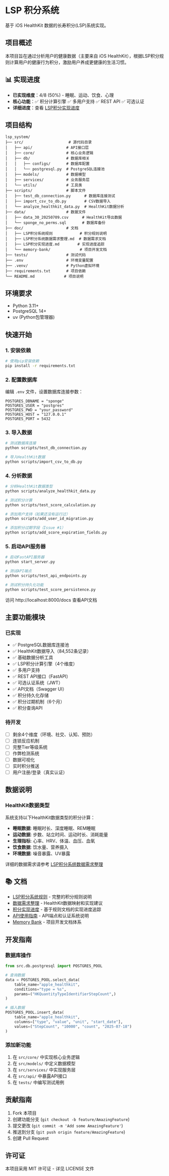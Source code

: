# LSP 积分系统

基于 iOS HealthKit 数据的长寿积分(LSP)系统实现。

## 项目概述

本项目旨在通过分析用户的健康数据（主要来自 iOS HealthKit），根据LSP积分规则计算用户的健康行为积分，激励用户养成更健康的生活习惯。

## 📊 实现进度

- **已实现维度**：4/8 (50%) - 睡眠、运动、饮食、心理
- **核心功能**：✅ 积分计算引擎 ✅ 多用户支持 ✅ REST API ✅ 可选认证
- **详细进度**：查看 [LSP积分实现进度](doc/LSP积分实现进度.md)

## 项目结构

```
lsp_system/
├── src/                    # 源代码目录
│   ├── api/               # API接口层
│   ├── core/              # 核心业务逻辑
│   ├── db/                # 数据库相关
│   │   ├── configs/       # 数据库配置
│   │   └── postgresql.py  # PostgreSQL连接池
│   ├── models/            # 数据模型
│   ├── services/          # 业务服务层
│   └── utils/             # 工具类
├── scripts/               # 脚本文件
│   ├── test_db_connection.py      # 数据库连接测试
│   ├── import_csv_to_db.py        # CSV数据导入
│   └── analyze_healthkit_data.py  # HealthKit数据分析
├── data/                  # 数据文件
│   ├── data_30_20250709.csv      # HealthKit导出数据
│   └── sponge_no_perms.sql       # 数据库备份
├── doc/                   # 文档
│   ├── LSP积分系统规则            # 积分规则说明
│   ├── LSP积分系统数据需求整理.md  # 数据需求文档
│   ├── LSP积分实现进度.md        # 实现进度追踪
│   └── memory-bank/             # 项目开发文档
├── tests/                 # 测试代码
├── .env                   # 环境变量配置
├── .venv/                 # Python虚拟环境
├── requirements.txt       # 项目依赖
└── README.md             # 项目说明
```

## 环境要求

- Python 3.11+
- PostgreSQL 14+
- uv (Python包管理器)

## 快速开始

### 1. 安装依赖

```bash
# 使用pip安装依赖
pip install -r requirements.txt
```

### 2. 配置数据库

编辑 `.env` 文件，设置数据库连接参数：

```
POSTGRES_DBNAME = "sponge"
POSTGRES_USER = "postgres"
POSTGRES_PWD = "your_password"
POSTGRES_HOST = "127.0.0.1"
POSTGRES_PORT = 5432
```

### 3. 导入数据

```bash
# 测试数据库连接
python scripts/test_db_connection.py

# 导入HealthKit数据
python scripts/import_csv_to_db.py
```

### 4. 分析数据

```bash
# 分析HealthKit数据类型
python scripts/analyze_healthkit_data.py

# 测试积分计算
python scripts/test_score_calculation.py

# 添加用户支持（如果还没有运行过）
python scripts/add_user_id_migration.py

# 添加积分过期字段（Issue #1）
python scripts/add_score_expiration_fields.py
```

### 5. 启动API服务器

```bash
# 启动FastAPI服务器
python start_server.py

# 测试API端点
python scripts/test_api_endpoints.py

# 测试积分持久化功能
python scripts/test_score_persistence.py
```

访问 http://localhost:8000/docs 查看API文档

## 主要功能模块

### 已实现

- ✅ PostgreSQL数据库连接池
- ✅ HealthKit数据导入（84,552条记录）
- ✅ 基础数据分析工具
- ✅ LSP积分计算引擎（4个维度）
- ✅ 多用户支持
- ✅ REST API接口（FastAPI）
- ✅ 可选认证系统（JWT）
- ✅ API文档（Swagger UI）
- ✅ 积分持久化存储
- ✅ 积分过期机制（6个月）
- ✅ 积分查询API

### 待开发

- [ ] 剩余4个维度（环境、社交、认知、预防）
- [ ] 连锁反应机制
- [ ] 完整Tier等级系统
- [ ] 作弊检测系统
- [ ] 数据可视化
- [ ] 实时积分推送
- [ ] 用户注册/登录（真实认证）

## 数据说明

### HealthKit数据类型

系统支持以下HealthKit数据类型的积分计算：

- **睡眠数据**: 睡眠时长、深度睡眠、REM睡眠
- **运动数据**: 步数、站立时间、运动时长、消耗能量
- **生理指标**: 心率、HRV、体温、血压、血氧
- **饮食数据**: 饮水量、营养摄入
- **环境数据**: 噪音暴露、UV暴露

详细的数据需求请参考 [LSP积分系统数据需求整理](doc/LSP积分系统数据需求整理.md)

## 📚 文档

- [LSP积分系统规则](doc/LSP积分系统规则) - 完整的积分规则说明
- [数据需求整理](doc/LSP积分系统数据需求整理.md) - HealthKit数据映射和实现建议
- [积分实现进度](doc/LSP积分实现进度.md) - 基于规则文档的实现进度追踪
- [API使用指南](API_README.md) - API端点和认证系统说明
- [Memory Bank](doc/memory-bank/) - 项目开发文档体系

## 开发指南

### 数据库操作

```python
from src.db.postgresql import POSTGRES_POOL

# 查询数据
data = POSTGRES_POOL.select_data(
    table_name="apple_healthkit",
    conditions="type = %s",
    params=("HKQuantityTypeIdentifierStepCount",)
)

# 插入数据
POSTGRES_POOL.insert_data(
    table_name="apple_healthkit",
    columns=["type", "value", "unit", "start_date"],
    values=("StepCount", "10000", "count", "2025-07-18")
)
```

### 添加新功能

1. 在 `src/core/` 中实现核心业务逻辑
2. 在 `src/models/` 中定义数据模型
3. 在 `src/services/` 中实现服务层
4. 在 `src/api/` 中暴露API接口
5. 在 `tests/` 中编写测试用例

## 贡献指南

1. Fork 本项目
2. 创建功能分支 (`git checkout -b feature/AmazingFeature`)
3. 提交更改 (`git commit -m 'Add some AmazingFeature'`)
4. 推送到分支 (`git push origin feature/AmazingFeature`)
5. 创建 Pull Request

## 许可证

本项目采用 MIT 许可证 - 详见 LICENSE 文件